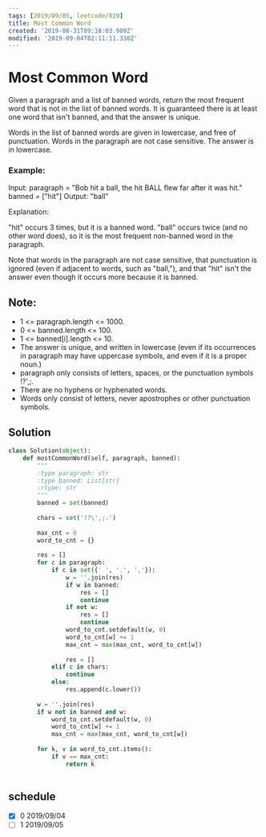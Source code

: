 ```yaml
---
tags: [2019/09/05, leetcode/819]
title: Most Common Word
created: '2019-08-31T09:18:03.909Z'
modified: '2019-09-04T02:11:11.330Z'
---
```


# Most Common Word

Given a paragraph and a list of banned words, return the most frequent word that is not in the list of banned words.  It is guaranteed there is at least one word that isn't banned, and that the answer is unique.

Words in the list of banned words are given in lowercase, and free of punctuation.  Words in the paragraph are not case sensitive.  The answer is in lowercase.

### Example:

Input:
paragraph = "Bob hit a ball, the hit BALL flew far after it was hit."
banned = ["hit"]
Output: "ball"

Explanation:

"hit" occurs 3 times, but it is a banned word.
"ball" occurs twice (and no other word does), so it is the most frequent non-banned word in the paragraph.

Note that words in the paragraph are not case sensitive,
that punctuation is ignored (even if adjacent to words, such as "ball,"),
and that "hit" isn't the answer even though it occurs more because it is banned.


## Note:

* 1 <= paragraph.length <= 1000.
* 0 <= banned.length <= 100.
* 1 <= banned[i].length <= 10.
* The answer is unique, and written in lowercase (even if its occurrences in paragraph may have uppercase symbols, and even if it is a proper noun.)
* paragraph only consists of letters, spaces, or the punctuation symbols !?',;.
* There are no hyphens or hyphenated words.
* Words only consist of letters, never apostrophes or other punctuation symbols.

## Solution

```python
class Solution(object):
    def mostCommonWord(self, paragraph, banned):
        """
        :type paragraph: str
        :type banned: List[str]
        :rtype: str
        """
        banned = set(banned)
        
        chars = set('!?\',;.')
        
        max_cnt = 0
        word_to_cnt = {}
        
        res = []
        for c in paragraph:
            if c in set({' ', '.', ','}):
                w = ''.join(res)
                if w in banned:
                    res = []
                    continue
                if not w:
                    res = []
                    continue
                word_to_cnt.setdefault(w, 0)
                word_to_cnt[w] += 1
                max_cnt = max(max_cnt, word_to_cnt[w])
                
                res = []
            elif c in chars:
                continue
            else:
                res.append(c.lower())
        
        w = ''.join(res)
        if w not in banned and w:
            word_to_cnt.setdefault(w, 0)
            word_to_cnt[w] += 1
            max_cnt = max(max_cnt, word_to_cnt[w])
        
        for k, v in word_to_cnt.items():
            if v == max_cnt:
                return k
                
```

## schedule

* [x] 0 2019/09/04
* [ ] 1 2019/09/05
